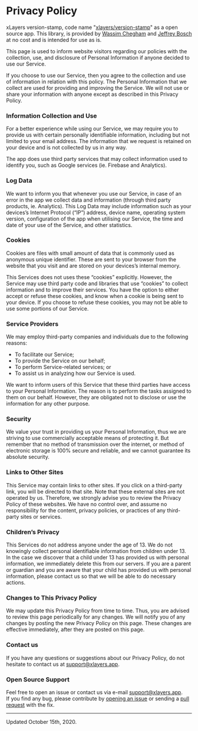 # Privacy Policy

xLayers version-stamp, code name "[xlayers/version-stamp](https://github.com/xlayers/version-stamp)" as a open source app. This library, is provided by [Wassim Chegham](https://twitter.com/manekinekko) and [Jeffrey Bosch](https://twitter.com/jefiozie) at no cost and is intended for use as is.

This page is used to inform website visitors regarding our policies with the collection, use, and disclosure of Personal Information if anyone decided to use our Service.

If you choose to use our Service, then you agree to the collection and use of information in relation with this policy. The Personal Information that we collect are used for providing and improving the Service. We will not use or share your information with anyone except as described in this Privacy Policy.

### Information Collection and Use

For a better experience while using our Service, we may require you to provide us with certain personally identifiable information, including but not limited to your email address. The information that we request is retained on your device and is not collected by us in any way.

The app does use third party services that may collect information used to identify you, such as Google services (ie. Firebase and Analytics).

### Log Data

We want to inform you that whenever you use our Service, in case of an error in the app we collect data and information (through third party products, ie. Analytics). This Log Data may include information such as your devices’s Internet Protocol (“IP”) address, device name, operating system version, configuration of the app when utilising our Service, the time and date of your use of the Service, and other statistics.

### Cookies

Cookies are files with small amount of data that is commonly used as anonymous unique identifier. These are sent to your browser from the website that you visit and are stored on your devices’s internal memory.

This Services does not uses these “cookies” explicitly. However, the Service may use third party code and libraries that use “cookies” to collect information and to improve their services. You have the option to either accept or refuse these cookies, and know when a cookie is being sent to your device. If you choose to refuse these cookies, you may not be able to use some portions of our Service.

### Service Providers

We may employ third-party companies and individuals due to the following reasons:

- To facilitate our Service;
- To provide the Service on our behalf;
- To perform Service-related services; or
- To assist us in analyzing how our Service is used.

We want to inform users of this Service that these third parties have access to your Personal Information. The reason is to perform the tasks assigned to them on our behalf. However, they are obligated not to disclose or use the information for any other purpose.

### Security

We value your trust in providing us your Personal Information, thus we are striving to use commercially acceptable means of protecting it. But remember that no method of transmission over the internet, or method of electronic storage is 100% secure and reliable, and we cannot guarantee its absolute security.

### Links to Other Sites

This Service may contain links to other sites. If you click on a third-party link, you will be directed to that site. Note that these external sites are not operated by us. Therefore, we strongly advise you to review the Privacy Policy of these websites. We have no control over, and assume no responsibility for the content, privacy policies, or practices of any third-party sites or services.

### Children’s Privacy

This Services do not address anyone under the age of 13. We do not knowingly collect personal identifiable information from children under 13. In the case we discover that a child under 13 has provided us with personal information, we immediately delete this from our servers. If you are a parent or guardian and you are aware that your child has provided us with personal information, please contact us so that we will be able to do necessary actions.

### Changes to This Privacy Policy

We may update this Privacy Policy from time to time. Thus, you are advised to review this page periodically for any changes. We will notify you of any changes by posting the new Privacy Policy on this page. These changes are effective immediately, after they are posted on this page.

### Contact us

If you have any questions or suggestions about our Privacy Policy, do not hesitate to contact us at [support@xlayers.app](mailto:support@xlayers.app).

### Open Source Support

Feel free to open an issue or contact us via e-mail [support@xlayers.app](mailto:support@xlayers.app).<br/>
If you find any bug, please contribute by [opening an issue](https://github.com/xlayers/xlayers/issues/new/choose) or sending a [pull request](https://github.com/xlayers/xlayers/pulls) with the fix.

---

Updated October 15th, 2020.
